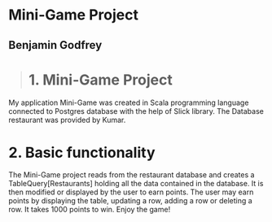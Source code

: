 # Mini-Game Project
## Benjamin Godfrey

> # 1. Mini-Game Project

My application Mini-Game was created in Scala programming language connected to Postgres database with the help of Slick library.
The Database restaurant was provided by Kumar.

# 2.	Basic functionality
The Mini-Game project reads from the restaurant database and creates a TableQuery[Restaurants] holding all the data contained in the
database. It is then modified or displayed by the user to earn points. The user may earn points by displaying the table, 
updating a row, adding a row or deleting a row. It takes 1000 points to win. Enjoy the game!
 